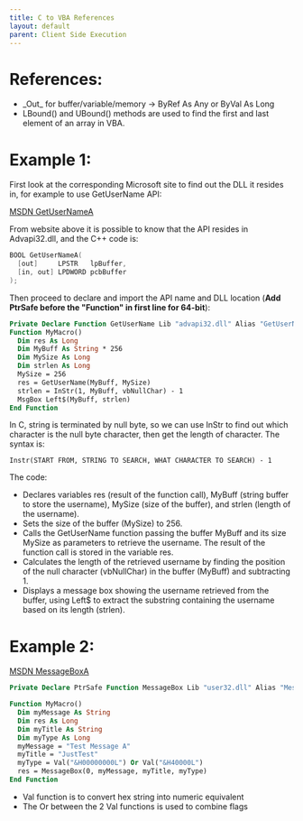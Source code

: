 ```yaml
---
title: C to VBA References
layout: default
parent: Client Side Execution
---
```


# References:
* \_Out\_ for buffer/variable/memory -> ByRef As Any or ByVal As Long
* LBound() and UBound() methods are used to find the first and last element of an array in VBA.

# Example 1:

First look at the corresponding Microsoft site to find out the DLL it resides in, for example to use GetUserName API:

[MSDN GetUserNameA]

From website above it is possible to know that the API resides in Advapi32.dll, and the C++ code is:

```cpp
BOOL GetUserNameA(
  [out]     LPSTR   lpBuffer,
  [in, out] LPDWORD pcbBuffer
);
```

Then proceed to declare and import the API name and DLL location (**Add PtrSafe before the "Function" in first line for 64-bit**):

```vb
Private Declare Function GetUserName Lib "advapi32.dll" Alias "GetUserNameA" (ByVal lpBuffer As String, ByRef nSize As Long) As Long
Function MyMacro()
  Dim res As Long
  Dim MyBuff As String * 256
  Dim MySize As Long
  Dim strlen As Long
  MySize = 256
  res = GetUserName(MyBuff, MySize)
  strlen = InStr(1, MyBuff, vbNullChar) - 1
  MsgBox Left$(MyBuff, strlen)
End Function
```

In C, string is terminated by null byte, so we can use InStr to find out which character is the null byte character, then get the length of character. The syntax is:

```
Instr(START FROM, STRING TO SEARCH, WHAT CHARACTER TO SEARCH) - 1
```

The code:

* Declares variables res (result of the function call), MyBuff (string buffer to store the username), MySize (size of the buffer), and strlen (length of the username).
* Sets the size of the buffer (MySize) to 256.
* Calls the GetUserName function passing the buffer MyBuff and its size MySize as parameters to retrieve the username. The result of the function call is stored in the variable res.
* Calculates the length of the retrieved username by finding the position of the null character (vbNullChar) in the buffer (MyBuff) and subtracting 1.
* Displays a message box showing the username retrieved from the buffer, using Left$ to extract the substring containing the username based on its length (strlen).


# Example 2:

[MSDN MessageBoxA]

```vb
Private Declare PtrSafe Function MessageBox Lib "user32.dll" Alias "MessageBoxA" (ByVal hWnd As Long, ByVal lpText As String, ByVal lpCaption As String, ByVal uType As Long) As Long

Function MyMacro()
  Dim myMessage As String
  Dim res As Long
  Dim myTitle As String
  Dim myType As Long
  myMessage = "Test Message A"
  myTitle = "JustTest"
  myType = Val("&H00000000L") Or Val("&H40000L")
  res = MessageBox(0, myMessage, myTitle, myType)
End Function
```

* Val function is to convert hex string into numeric equivalent
* The Or between the 2 Val functions is used to combine flags

[MSDN GetUserNameA]: https://learn.microsoft.com/en-us/windows/win32/api/winbase/nf-winbase-getusernamea
[MSDN MessageBoxA]: https://learn.microsoft.com/en-us/windows/win32/api/winuser/nf-winuser-messageboxa
